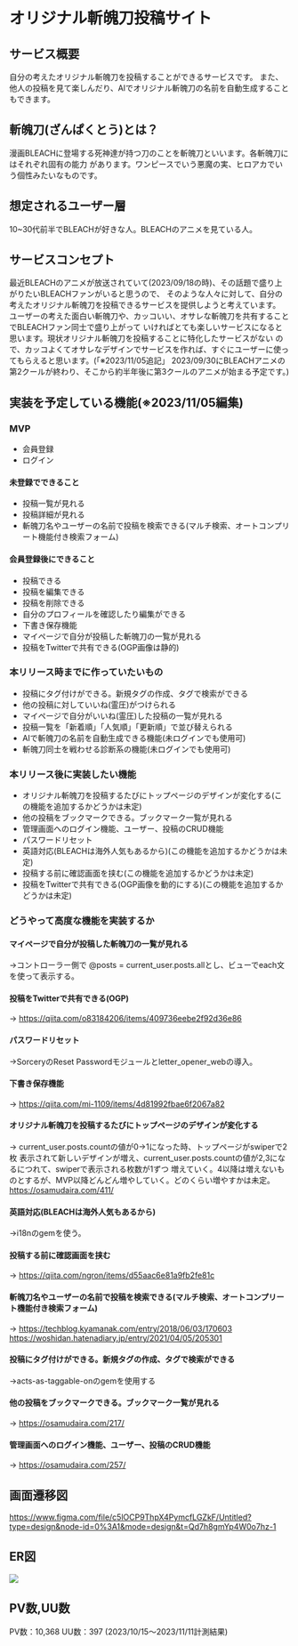 # オリジナル斬魄刀投稿サイト

## サービス概要
自分の考えたオリジナル斬魄刀を投稿することができるサービスです。
また、他人の投稿を見て楽しんだり、AIでオリジナル斬魄刀の名前を自動生成することもできます。


## 斬魄刀(ざんぱくとう)とは？
漫画BLEACHに登場する死神達が持つ刀のことを斬魄刀といいます。各斬魄刀にはそれぞれ固有の能力
があります。ワンピースでいう悪魔の実、ヒロアカでいう個性みたいなものです。



## 想定されるユーザー層
10~30代前半でBLEACHが好きな人。BLEACHのアニメを見ている人。



## サービスコンセプト
最近BLEACHのアニメが放送されていて(2023/09/18の時)、その話題で盛り上がりたいBLEACHファンがいると思うので、
そのような人々に対して、自分の考えたオリジナル斬魄刀を投稿できるサービスを提供しようと考えています。
ユーザーの考えた面白い斬魄刀や、カッコいい、オサレな斬魄刀を共有することでBLEACHファン同士で盛り上がって
いければとても楽しいサービスになると思います。現状オリジナル斬魄刀を投稿することに特化したサービスがない
ので、カッコよくてオサレなデザインでサービスを作れば、すぐにユーザーに使ってもらえると思います。(「※2023/11/05追記」 2023/09/30にBLEACHアニメの第2クールが終わり、そこから約半年後に第3クールのアニメが始まる予定です。)



## 実装を予定している機能(※2023/11/05編集)
### MVP
* 会員登録
* ログイン
#### 未登録でできること
* 投稿一覧が見れる
* 投稿詳細が見れる
* 斬魄刀名やユーザーの名前で投稿を検索できる(マルチ検索、オートコンプリート機能付き検索フォーム)
#### 会員登録後にできること
* 投稿できる
* 投稿を編集できる
* 投稿を削除できる
* 自分のプロフィールを確認したり編集ができる
* 下書き保存機能
* マイページで自分が投稿した斬魄刀の一覧が見れる
* 投稿をTwitterで共有できる(OGP画像は静的)


### 本リリース時までに作っていたいもの
* 投稿にタグ付けができる。新規タグの作成、タグで検索ができる
* 他の投稿に対していいね(霊圧)がつけられる
* マイページで自分がいいね(霊圧)した投稿の一覧が見れる
* 投稿一覧を「新着順」「人気順」「更新順」で並び替えられる
* AIで斬魄刀の名前を自動生成できる機能(未ログインでも使用可)
* 斬魄刀同士を戦わせる診断系の機能(未ログインでも使用可)


### 本リリース後に実装したい機能
* オリジナル斬魄刀を投稿するたびにトップページのデザインが変化する(この機能を追加するかどうかは未定)
* 他の投稿をブックマークできる。ブックマーク一覧が見れる
* 管理画面へのログイン機能、ユーザー、投稿のCRUD機能
* パスワードリセット
* 英語対応(BLEACHは海外人気もあるから)(この機能を追加するかどうかは未定)
* 投稿する前に確認画面を挟む(この機能を追加するかどうかは未定)
* 投稿をTwitterで共有できる(OGP画像を動的にする)(この機能を追加するかどうかは未定)

### どうやって高度な機能を実装するか
#### マイページで自分が投稿した斬魄刀の一覧が見れる
→コントローラー側で @posts = current_user.posts.allとし、ビューでeach文を使って表示する。
#### 投稿をTwitterで共有できる(OGP)
→ https://qiita.com/o83184206/items/409736eebe2f92d36e86
#### パスワードリセット
→SorceryのReset Passwordモジュールとletter_opener_webの導入。
#### 下書き保存機能
→ https://qiita.com/mi-1109/items/4d81992fbae6f2067a82
#### オリジナル斬魄刀を投稿するたびにトップページのデザインが変化する
→ current_user.posts.countの値が0→1になった時、トップページがswiperで2枚
表示されて新しいデザインが増え、current_user.posts.countの値が2,3になるにつれて、swiperで表示される枚数が1ずつ
増えていく。4以降は増えないものとするが、MVP以降どんどん増やしていく。どのくらい増やすかは未定。
https://osamudaira.com/411/
#### 英語対応(BLEACHは海外人気もあるから)
→i18nのgemを使う。
#### 投稿する前に確認画面を挟む
→ https://qiita.com/ngron/items/d55aac6e81a9fb2fe81c
#### 斬魄刀名やユーザーの名前で投稿を検索できる(マルチ検索、オートコンプリート機能付き検索フォーム)
→ https://techblog.kyamanak.com/entry/2018/06/03/170603
https://woshidan.hatenadiary.jp/entry/2021/04/05/205301
#### 投稿にタグ付けができる。新規タグの作成、タグで検索ができる
→acts-as-taggable-onのgemを使用する
#### 他の投稿をブックマークできる。ブックマーク一覧が見れる
→ https://osamudaira.com/217/
#### 管理画面へのログイン機能、ユーザー、投稿のCRUD機能
→ https://osamudaira.com/257/

## 画面遷移図
https://www.figma.com/file/c5lOCP9ThpX4PymcfLGZkF/Untitled?type=design&node-id=0%3A1&mode=design&t=Qd7h8gmYp4W0o7hz-1

## ER図
![](https://i.gyazo.com/a5db883cfc2aad36188405589e67e9b5.png)

## PV数,UU数
PV数：10,368  UU数：397  (2023/10/15〜2023/11/11計測結果)
